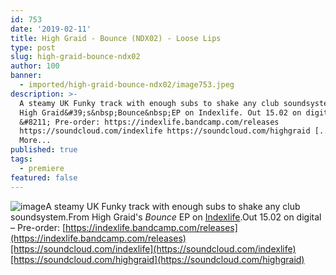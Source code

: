 ```yaml
---
id: 753
date: '2019-02-11'
title: High Graid - Bounce (NDX02) - Loose Lips
type: post
slug: high-graid-bounce-ndx02
author: 100
banner:
  - imported/high-graid-bounce-ndx02/image753.jpeg
description: >-
  A steamy UK Funky track with enough subs to shake any club soundsystem. From
  High Graid&#39;s&nbsp;Bounce&nbsp;EP on Indexlife. Out 15.02 on digital
  &#8211; Pre-order: https://indexlife.bandcamp.com/releases
  https://soundcloud.com/indexlife https://soundcloud.com/highgraid [...]Read
  More...
published: true
tags:
  - premiere
featured: false
---
```

![image](../imported/high-graid-bounce-ndx02/image753.jpeg)A steamy UK Funky track with enough subs to shake any club soundsystem.From High Graid's _Bounce_ EP on [Indexlife](https://indexlife.bandcamp.com/merch/alex-index-cosmic-calling-ep-t-shirt).Out 15.02 on digital – Pre-order: [https://indexlife.bandcamp.com/releases](https://indexlife.bandcamp.com/releases)[https://soundcloud.com/indexlife](https://soundcloud.com/indexlife)[https://soundcloud.com/highgraid](https://soundcloud.com/highgraid)